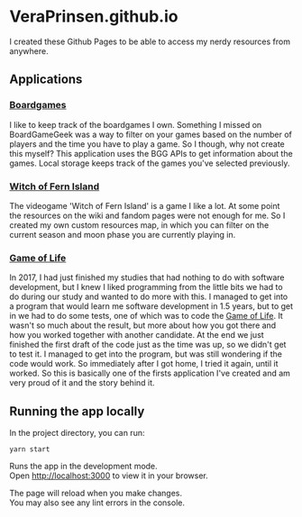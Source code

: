 # VeraPrinsen.github.io
I created these Github Pages to be able to access my nerdy resources from anywhere.

## Applications
### [Boardgames](https://veraprinsen.github.io/#/boardgames)
I like to keep track of the boardgames I own. Something I missed on BoardGameGeek was a way to filter on your games based on the number of players and the time you have to play a game. So I though, why not create this myself? This application uses the BGG APIs to get information about the games. Local storage keeps track of the games you've selected previously.

### [Witch of Fern Island](https://veraprinsen.github.io/#/witch-of-fern-island)
The videogame 'Witch of Fern Island' is a game I like a lot. At some point the resources on the wiki and fandom pages were not enough for me. So I created my own custom resources map, in which you can filter on the current season and moon phase you are currently playing in.

### [Game of Life](https://veraprinsen.github.io/#/game-of-life)
In 2017, I had just finished my studies that had nothing to do with software development, but I knew I liked programming from the little bits we had to do during our study and wanted to do more with this. I managed to get into a program that would learn me software development in 1.5 years, but to get in we had to do some tests, one of which was to code the [Game of Life](https://en.wikipedia.org/wiki/Conway%27s_Game_of_Life). It wasn't so much about the result, but more about how you got there and how you worked together with another candidate. At the end we just finished the first draft of the code just as the time was up, so we didn't get to test it. I managed to get into the program, but was still wondering if the code would work. So immediately after I got home, I tried it again, until it worked. So this is basically one of the firsts application I've created and am very proud of it and the story behind it. 

## Running the app locally
In the project directory, you can run:

`yarn start`

Runs the app in the development mode.\
Open [http://localhost:3000](http://localhost:3000) to view it in your browser.

The page will reload when you make changes.\
You may also see any lint errors in the console.
